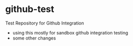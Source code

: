 # github-test
Test Repository for Github Integration

* using this mostly for sandbox github integration testing
* some other changes